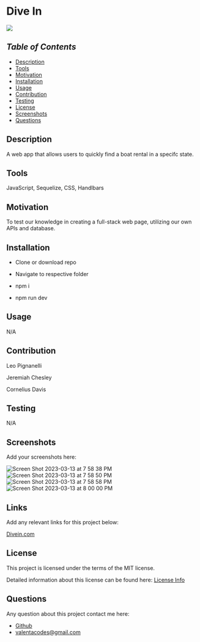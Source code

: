 # Dive In

<a href="https://choosealicense.com/licenses/mit">
<img src="https://img.shields.io/badge/License-MIT-blue" />
</a>

## *Table of Contents*

- [Description](#description)
- [Tools](#tools)
- [Motivation](#motivation)
- [Installation](#installation)
- [Usage](#usage)
- [Contribution](#contribution)
- [Testing](#testing)
- [License](#license)
- [Screenshots](#screenshots)
- [Questions](#questions)

## **Description**

  A web app that allows users to quickly find a boat rental in a specifc state. 

## **Tools**

  JavaScript, Sequelize, CSS, Handlbars 

## **Motivation**

  To test our knowledge in creating a full-stack web page, utilizing our own APIs and database.

## **Installation**
  
 - Clone or download repo
 
 - Navigate to respective folder
 
 - npm i
 
 - npm run dev

## **Usage**

  N/A

## **Contribution**

  Leo Pignanelli
  
  Jeremiah Chesley
  
  Cornelius Davis
  
## **Testing**

  N/A

## **Screenshots**

  Add your screenshots here:

![Screen Shot 2023-03-13 at 7 58 38 PM](https://user-images.githubusercontent.com/92850947/224872939-63317071-975c-4234-af46-5242d9223a4b.png)
![Screen Shot 2023-03-13 at 7 58 50 PM](https://user-images.githubusercontent.com/92850947/224872964-92e262ec-64dd-492f-b4fd-913a345cc7d3.png)
![Screen Shot 2023-03-13 at 7 58 58 PM](https://user-images.githubusercontent.com/92850947/224872972-2d6a103e-b0e6-42ab-a29d-05064328a767.png)
![Screen Shot 2023-03-13 at 8 00 00 PM](https://user-images.githubusercontent.com/92850947/224872977-a6fbe645-b155-4651-abd4-ae11e0cf1a12.png)


## **Links**
  
  Add any relevant links for this project below:

  [Divein.com](https://divein-production.up.railway.app/)

## License

  This project is licensed under the terms of the MIT license.

  Detailed information about this license can be found here: [License Info](https://choosealicense.com/licenses/mit)

## Questions

  Any question about this project contact me here:

- [Github](https://github.com/valentacodes)
- <valentacodes@gmail.com>
  
